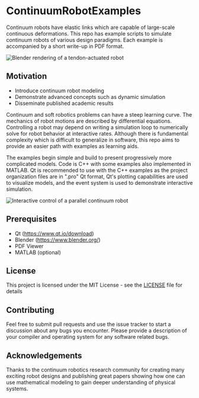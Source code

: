 # ContinuumRobotExamples

Continuum robots have elastic links which are capable of large-scale continuous deformations. This repo has example scripts to simulate continuum robots of various design paradigms. Each example is accompanied by a short write-up in PDF format.

![Blender rendering of a tendon-actuated robot](https://github.com/JohnDTill/ContinuumRobotExamples/raw/master/01_Statics/05_Tendon_Robot/LaTeX/fig/TendonRobotRender.jpg "Tendon-Driven Robot")

## Motivation

* Introduce continuum robot modeling
* Demonstrate advanced concepts such as dynamic simulation
* Disseminate published academic results

Continuum and soft robotics problems can have a steep learning curve. The mechanics of robot motions are described by differential equations. Controlling a robot may depend on writing a simulation loop to numerically solve for robot behavior at interactive rates. Although there is fundamental complexity which is difficult to generalize in software, this repo aims to provide an easier path with examples as learning aids.

The examples begin simple and build to present progressively more complicated models. Code is C++ with some examples also implemented in MATLAB. Qt is recommended to use with the C++ examples as the project organization files are in ".pro" Qt format, Qt's plotting capabilities are used to visualize models, and the event system is used to demonstrate interactive simulation.

![Interactive control of a parallel continuum robot](https://github.com/JohnDTill/ContinuumRobotExamples/raw/master/CSG_Control.gif "Interactive control of a parallel continuum robot")

## Prerequisites

* Qt (https://www.qt.io/download)
* Blender (https://www.blender.org/)
* PDF Viewer
* MATLAB (optional)

## License

This project is licensed under the MIT License - see the [LICENSE](LICENSE) file for details

## Contributing

Feel free to submit pull requests and use the issue tracker to start a discussion about any bugs you encounter. Please provide a description of your compiler and operating system for any software related bugs.

## Acknowledgements

Thanks to the continuum robotics research community for creating many exciting robot designs and publishing great papers showing how one can use mathematical modeling to gain deeper understanding of physical systems.
